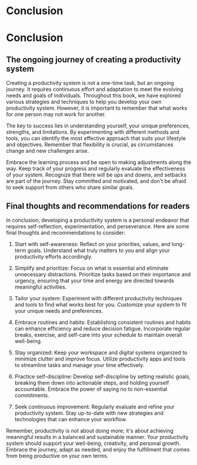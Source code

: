 # Conclusion

Conclusion
==========

The ongoing journey of creating a productivity system
-----------------------------------------------------

Creating a productivity system is not a one-time task, but an ongoing journey. It requires continuous effort and adaptation to meet the evolving needs and goals of individuals. Throughout this book, we have explored various strategies and techniques to help you develop your own productivity system. However, it is important to remember that what works for one person may not work for another.

The key to success lies in understanding yourself, your unique preferences, strengths, and limitations. By experimenting with different methods and tools, you can identify the most effective approach that suits your lifestyle and objectives. Remember that flexibility is crucial, as circumstances change and new challenges arise.

Embrace the learning process and be open to making adjustments along the way. Keep track of your progress and regularly evaluate the effectiveness of your system. Recognize that there will be ups and downs, and setbacks are part of the journey. Stay committed and motivated, and don't be afraid to seek support from others who share similar goals.

Final thoughts and recommendations for readers
----------------------------------------------

In conclusion, developing a productivity system is a personal endeavor that requires self-reflection, experimentation, and perseverance. Here are some final thoughts and recommendations to consider:

1. Start with self-awareness: Reflect on your priorities, values, and long-term goals. Understand what truly matters to you and align your productivity efforts accordingly.

2. Simplify and prioritize: Focus on what is essential and eliminate unnecessary distractions. Prioritize tasks based on their importance and urgency, ensuring that your time and energy are directed towards meaningful activities.

3. Tailor your system: Experiment with different productivity techniques and tools to find what works best for you. Customize your system to fit your unique needs and preferences.

4. Embrace routines and habits: Establishing consistent routines and habits can enhance efficiency and reduce decision fatigue. Incorporate regular breaks, exercise, and self-care into your schedule to maintain overall well-being.

5. Stay organized: Keep your workspace and digital systems organized to minimize clutter and improve focus. Utilize productivity apps and tools to streamline tasks and manage your time effectively.

6. Practice self-discipline: Develop self-discipline by setting realistic goals, breaking them down into actionable steps, and holding yourself accountable. Embrace the power of saying no to non-essential commitments.

7. Seek continuous improvement: Regularly evaluate and refine your productivity system. Stay up-to-date with new strategies and technologies that can enhance your workflow.

Remember, productivity is not about doing more; it's about achieving meaningful results in a balanced and sustainable manner. Your productivity system should support your well-being, creativity, and personal growth. Embrace the journey, adapt as needed, and enjoy the fulfillment that comes from being productive on your own terms.